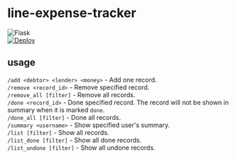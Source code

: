 # line-expense-tracker
![Flask](https://img.shields.io/badge/flask-%23000.svg?style=for-the-badge&logo=flask&logoColor=white)  
[![Deploy](https://www.herokucdn.com/deploy/button.svg)](https://heroku.com/deploy)  

## usage
`/add <debtor> <lender> <money>` - Add one record.  
`/remove <record_id>` - Remove specified record.  
`/remove_all [filter]` - Remove all records.  
`/done <record_id>` - Done specified record. The record will not be shown in summary when it is marked `done`.  
`/done_all [filter]` - Done all records.  
`/summary <username>` - Show specified user's summary.  
`/list [filter]` - Show all records.  
`/list_done [filter]` - Show all done records.  
`/list_undone [filter]` - Show all undone records.
